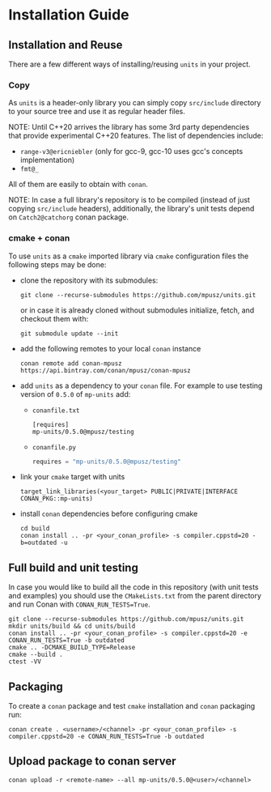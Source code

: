 # Installation Guide

## Installation and Reuse

There are a few different ways of installing/reusing `units` in your project.

### Copy

As `units` is a header-only library you can simply copy `src/include` directory to
your source tree and use it as regular header files.

NOTE: Until C++20 arrives the library has some 3rd party dependencies that provide
experimental C++20 features. The list of dependencies include:
- `range-v3@ericniebler` (only for gcc-9, gcc-10 uses gcc's concepts implementation)
- `fmt@_`

All of them are easily to obtain with `conan`.

NOTE: In case a full library's repository is to be compiled (instead of just copying
`src/include` headers), additionally, the library's unit tests depend on
`Catch2@catchorg` conan package.

### cmake + conan

To use `units` as a `cmake` imported library via `cmake` configuration files the following
steps may be done:
- clone the repository with its submodules:

  ```shell
  git clone --recurse-submodules https://github.com/mpusz/units.git
  ```
  
  or in case it is already cloned without submodules initialize, fetch, and checkout them with:
  
  ```shell
  git submodule update --init
  ```

- add the following remotes to your local `conan` instance

  ```shell
  conan remote add conan-mpusz https://api.bintray.com/conan/mpusz/conan-mpusz
  ```

- add `units` as a dependency to your `conan` file. For example to use testing version of
  `0.5.0` of `mp-units` add:
  - `conanfile.txt`
  
    ```text
    [requires]
    mp-units/0.5.0@mpusz/testing
    ```

  - `conanfile.py`

    ```python
    requires = "mp-units/0.5.0@mpusz/testing"
    ```

- link your `cmake` target with units

  ```text
  target_link_libraries(<your_target> PUBLIC|PRIVATE|INTERFACE CONAN_PKG::mp-units)
  ```

- install `conan` dependencies before configuring cmake

  ```shell
  cd build
  conan install .. -pr <your_conan_profile> -s compiler.cppstd=20 -b=outdated -u
  ```


## Full build and unit testing

In case you would like to build all the code in this repository (with unit tests and examples)
you should use the `CMakeLists.txt` from the parent directory and run Conan with
`CONAN_RUN_TESTS=True`.

```shell
git clone --recurse-submodules https://github.com/mpusz/units.git
mkdir units/build && cd units/build
conan install .. -pr <your_conan_profile> -s compiler.cppstd=20 -e CONAN_RUN_TESTS=True -b outdated
cmake .. -DCMAKE_BUILD_TYPE=Release
cmake --build .
ctest -VV
```


## Packaging

To create a `conan` package and test `cmake` installation and `conan` packaging run:  

```shell
conan create . <username>/<channel> -pr <your_conan_profile> -s compiler.cppstd=20 -e CONAN_RUN_TESTS=True -b outdated
```


## Upload package to conan server

```shell
conan upload -r <remote-name> --all mp-units/0.5.0@<user>/<channel>
```
